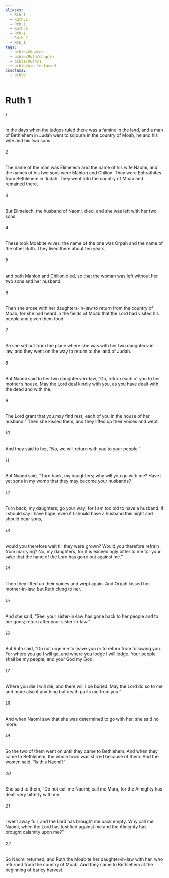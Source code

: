 ```yaml
---
aliases:
  - Rth 1
  - Ruth.1
  - Rth.1
  - Ruth-1
  - Rth-1
  - Ruth_1
  - Rth_1
tags:
  - bible/chapter
  - bible/Ruth/chapter
  - bible/Ruth/1
  - bible/old testament
cssclass:
  - bible
---
```


# Ruth 1

###### 1
In the days when the judges ruled there was a famine in the land, and a man of Bethlehem in Judah went to sojourn in the country of Moab, he and his wife and his two sons.
###### 2
The name of the man was Elimelech and the name of his wife Naomi, and the names of his two sons were Mahlon and Chilion. They were Ephrathites from Bethlehem in Judah. They went into the country of Moab and remained there.
###### 3
But Elimelech, the husband of Naomi, died, and she was left with her two sons.
###### 4
These took Moabite wives; the name of the one was Orpah and the name of the other Ruth. They lived there about ten years,
###### 5
and both Mahlon and Chilion died, so that the woman was left without her two sons and her husband.
###### 6
Then she arose with her daughters-in-law to return from the country of Moab, for she had heard in the fields of Moab that the Lord had visited his people and given them food.
###### 7
So she set out from the place where she was with her two daughters-in-law, and they went on the way to return to the land of Judah.
###### 8
But Naomi said to her two daughters-in-law, “Go, return each of you to her mother’s house. May the Lord  deal kindly with you, as you have dealt with the dead and with me.
###### 9
The Lord grant that you may find rest, each of you in the house of her husband!” Then she kissed them, and they lifted up their voices and wept.
###### 10
And they said to her, “No, we will return with you to your people.”
###### 11
But Naomi said, “Turn back, my daughters; why will you go with me? Have I yet sons in my womb that they may become your husbands?
###### 12
Turn back, my daughters; go your way, for I am too old to have a husband. If I should say I have hope, even if I should have a husband this night and should bear sons,
###### 13
would you therefore wait till they were grown? Would you therefore refrain from marrying? No, my daughters, for it is exceedingly bitter to me for your sake that the hand of the Lord has gone out against me.”
###### 14
Then they lifted up their voices and wept again. And Orpah kissed her mother-in-law, but Ruth clung to her.
###### 15
And she said, “See, your sister-in-law has gone back to her people and to her gods; return after your sister-in-law.”
###### 16
But Ruth said, “Do not urge me to leave you or to return from following you. For where you go I will go, and where you lodge I will lodge. Your people shall be my people, and your God my God.
###### 17
Where you die I will die, and there will I be buried. May the Lord do so to me and more also if anything but death parts me from you.”
###### 18
And when Naomi saw that she was determined to go with her, she said no more.
###### 19
So the two of them went on until they came to Bethlehem. And when they came to Bethlehem, the whole town was stirred because of them. And the women said, “Is this Naomi?”
###### 20
She said to them, “Do not call me Naomi; call me Mara, for the Almighty has dealt very bitterly with me.
###### 21
I went away full, and the Lord has brought me back empty. Why call me Naomi, when the Lord has testified against me and the Almighty has brought calamity upon me?”
###### 22
So Naomi returned, and Ruth the Moabite her daughter-in-law with her, who returned from the country of Moab. And they came to Bethlehem at the beginning of barley harvest.


